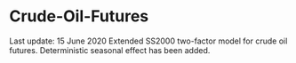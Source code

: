 # Crude-Oil-Futures
Last update: 15 June 2020
Extended SS2000 two-factor model for crude oil futures. 
Deterministic seasonal effect has been added. 
